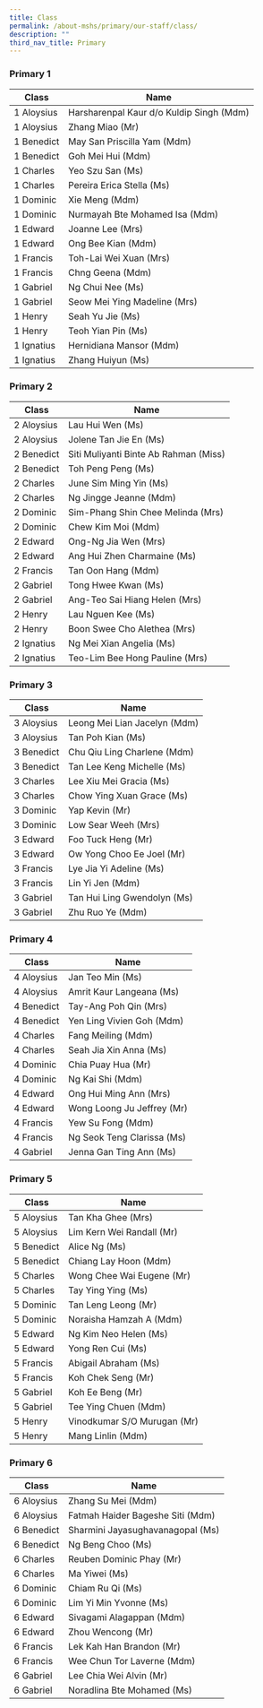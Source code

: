 ```yaml
---
title: Class
permalink: /about-mshs/primary/our-staff/class/
description: ""
third_nav_title: Primary
---
```

### Primary 1

| Class      | Name                                     |
|------------|------------------------------------------|
| 1 Aloysius | Harsharenpal Kaur d/o Kuldip Singh (Mdm) |
| 1 Aloysius | Zhang Miao (Mr)                          |
| 1 Benedict | May San Priscilla Yam (Mdm)              |
| 1 Benedict | Goh Mei Hui (Mdm)                        |
| 1 Charles  | Yeo Szu San (Ms)                         |
| 1 Charles  | Pereira Erica Stella (Ms)                |
| 1 Dominic  | Xie Meng (Mdm)                           |
| 1 Dominic  | Nurmayah Bte Mohamed Isa (Mdm)           |
| 1 Edward   | Joanne Lee (Mrs)                         |
| 1 Edward   | Ong Bee Kian (Mdm)                       |
| 1 Francis  | Toh-Lai Wei Xuan (Mrs)                   |
| 1 Francis  | Chng Geena (Mdm)                         |
| 1 Gabriel  | Ng Chui Nee (Ms)                         |
| 1 Gabriel  | Seow Mei Ying Madeline (Mrs)             |
| 1 Henry    | Seah Yu Jie (Ms)                         |
| 1 Henry    | Teoh Yian Pin (Ms)                       |
| 1 Ignatius | Hernidiana Mansor (Mdm)                  |
| 1 Ignatius | Zhang Huiyun (Ms)                        |


### Primary 2

| Class      | Name                                  |
|------------|---------------------------------------|
| 2 Aloysius | Lau Hui Wen (Ms)                      |
| 2 Aloysius | Jolene Tan Jie En (Ms)                |
| 2 Benedict | Siti Muliyanti Binte Ab Rahman (Miss) |
| 2 Benedict | Toh Peng Peng (Ms)                    |
| 2 Charles  | June Sim Ming Yin (Ms)                |
| 2 Charles  | Ng Jingge Jeanne (Mdm)                |
| 2 Dominic  | Sim-Phang Shin Chee Melinda (Mrs)     |
| 2 Dominic  | Chew Kim Moi (Mdm)                    |
| 2 Edward   | Ong-Ng Jia Wen (Mrs)                  |
| 2 Edward   | Ang Hui Zhen Charmaine (Ms)           |
| 2 Francis  | Tan Oon Hang (Mdm)                    |
| 2 Gabriel  | Tong Hwee Kwan (Ms)                   |
| 2 Gabriel  | Ang-Teo Sai Hiang Helen (Mrs)         |
| 2 Henry    | Lau Nguen Kee (Ms)                    |
| 2 Henry    | Boon Swee Cho Alethea (Mrs)           |
| 2 Ignatius | Ng Mei Xian Angelia (Ms)              |
| 2 Ignatius | Teo-Lim Bee Hong Pauline (Mrs)        |

### Primary 3

| Class      | Name                         |
|------------|------------------------------|
| 3 Aloysius | Leong Mei Lian Jacelyn (Mdm) |
| 3 Aloysius | Tan Poh Kian (Ms)            |
| 3 Benedict | Chu Qiu Ling Charlene (Mdm)  |
| 3 Benedict | Tan Lee Keng Michelle (Ms)   |
| 3 Charles  | Lee Xiu Mei Gracia (Ms)      |
| 3 Charles  | Chow Ying Xuan Grace (Ms)    |
| 3 Dominic  | Yap Kevin (Mr)               |
| 3 Dominic  | Low Sear Weeh (Mrs)          |
| 3 Edward   | Foo Tuck Heng (Mr)           |
| 3 Edward   | Ow Yong Choo Ee Joel (Mr)    |
| 3 Francis  | Lye Jia Yi Adeline (Ms)      |
| 3 Francis  | Lin Yi Jen (Mdm)             |
| 3 Gabriel  | Tan Hui Ling Gwendolyn (Ms)  |
| 3 Gabriel  | Zhu Ruo Ye (Mdm)             |

### Primary 4

| Class      | Name                        |
|------------|-----------------------------|
| 4 Aloysius | Jan Teo Min (Ms)            |
| 4 Aloysius | Amrit Kaur Langeana (Ms)    |
| 4 Benedict | Tay-Ang Poh Qin (Mrs)       |
| 4 Benedict | Yen Ling Vivien Goh (Mdm)   |
| 4 Charles  | Fang Meiling (Mdm)          |
| 4 Charles  | Seah Jia Xin Anna (Ms)      |
| 4 Dominic  | Chia Puay Hua (Mr)          |
| 4 Dominic  | Ng Kai Shi (Mdm)            |
| 4 Edward   | Ong Hui Ming Ann (Mrs)      |
| 4 Edward   | Wong Loong Ju Jeffrey (Mr)  |
| 4 Francis  | Yew Su Fong (Mdm)           |
| 4 Francis  | Ng Seok Teng Clarissa (Ms)  |
| 4 Gabriel  | Jenna Gan Ting Ann (Ms)     |

### Primary 5

| Class      | Name                        |
|------------|-----------------------------|
| 5 Aloysius | Tan Kha Ghee (Mrs)          |
| 5 Aloysius | Lim Kern Wei Randall (Mr)   |
| 5 Benedict | Alice Ng (Ms)               |
| 5 Benedict | Chiang Lay Hoon (Mdm)       |
| 5 Charles  | Wong Chee Wai Eugene (Mr)   |
| 5 Charles  | Tay Ying Ying (Ms)          |
| 5 Dominic  | Tan Leng Leong (Mr)         |
| 5 Dominic  | Noraisha Hamzah A (Mdm)     |
| 5 Edward   | Ng Kim Neo Helen (Ms)       |
| 5 Edward   | Yong Ren Cui (Ms)           |
| 5 Francis  | Abigail Abraham (Ms)        |
| 5 Francis  | Koh Chek Seng (Mr)          |
| 5 Gabriel  | Koh Ee Beng (Mr)            |
| 5 Gabriel  | Tee Ying Chuen (Mdm)        |
| 5 Henry    | Vinodkumar S/O Murugan (Mr) |
| 5 Henry    | Mang Linlin (Mdm)           |


### Primary 6

| Class      | Name                              |
|------------|-----------------------------------|
| 6 Aloysius | Zhang Su Mei (Mdm)                |
| 6 Aloysius | Fatmah Haider Bageshe Siti (Mdm)  |
| 6 Benedict | Sharmini Jayasughavanagopal (Ms)  |
| 6 Benedict | Ng Beng Choo (Ms)                 |
| 6 Charles  | Reuben Dominic Phay (Mr)          |
| 6 Charles  | Ma Yiwei (Ms)                     |
| 6 Dominic  | Chiam Ru Qi (Ms)                  |
| 6 Dominic  | Lim Yi Min Yvonne (Ms)            |
| 6 Edward   | Sivagami Alagappan (Mdm)          |
| 6 Edward   | Zhou Wencong (Mr)                 |
| 6 Francis  | Lek Kah Han Brandon (Mr)          |
| 6 Francis  | Wee Chun Tor Laverne (Mdm)        |
| 6 Gabriel  | Lee Chia Wei Alvin (Mr)           |
| 6 Gabriel  | Noradlina Bte Mohamed (Ms)        |